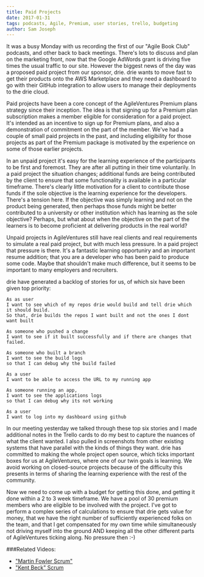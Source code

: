 ```yaml
---
title: Paid Projects
date: 2017-01-31
tags: podcasts, Agile, Premium, user stories, trello, budgeting
author: Sam Joseph
---
```


It was a busy Monday with us recording the first of our "Agile Book Club" podcasts, and other back to back meetings.  There's lots to discuss and plan on the marketing front, now that the Google AdWords grant is driving five times the usual traffic to our site.  However the biggest news of the day was a proposed paid project from our sponsor, drie.  drie wants to move fast to get their products onto the AWS Marketplace and they need a dashboard to go with their GitHub integration to allow users to manage their deployments to the drie cloud.

Paid projects have been a core concept of the AgileVentures Premium plans strategy since their inception. The idea is that signing up for a Premium plan subscription makes a member eligible for consideration for a paid project.  It's intended as an incentive to sign up for Premium plans, and also a demonstration of commitment on the part of the member.  We've had a couple of small paid projects in the past, and including eligibility for those projects as part of the Premium package is motivated by the experience on some of those earlier projects.

In an unpaid project it's easy for the learning experience of the participants to be first and foremost.  They are after all putting in their time voluntarily.  In a paid project the situation changes; additional funds are being contributed by the client to ensure that some functionality is available in a particular timeframe.  There's clearly little motivation for a client to contribute those funds if the sole objective is the learning experience for the developers.  There's a tension here.  If the objective was simply learning and not on the product being generated, then perhaps those funds might be better contributed to a university or other institution which has learning as the sole objective?  Perhaps, but what about when the objective on the part of the learners is to become proficient at delivering products in the real world?

Unpaid projects in AgileVentures still have real clients and real requirements to simulate a real paid project, but with much less pressure.  In a paid project that pressure is there.  It's a fantastic learning opportuniry and an important resume addition; that you are a developer who has been paid to produce some code.  Maybe that shouldn't make much difference, but it seems to be important to many employers and recruiters.

drie have generated a backlog of stories for us, of which six have been given top priority:

```gherkin
As as user 
I want to see which of my repos drie would build and tell drie which it should build. 
So that, drie builds the repos I want built and not the ones I dont want built

As someone who pushed a change
I want to see if it built successfully and if there are changes that failed.

As someone who built a branch 
I want to see the build logs 
so that I can debug why the build failed

As a user
I want to be able to access the URL to my running app

As someone running an app, 
I want to see the applications logs 
so that I can debug why its not working

As a user 
I want to log into my dashboard using github
```

In our meeting yesterday we talked through these top six stories and I made additional notes in the Trello cards to do my best to capture the nuances of what the client wanted.  I also pulled in screenshots from other existing systems that have parallel with the kinds of things they want.  drie has committed to making the whole project open source, which ticks important boxes for us at AgileVentures, where one of our twin goals is learning.  We avoid working on closed-source projects because of the difficulty this presents in terms of sharing the learning experience with the rest of the community.

Now we need to come up with a budget for getting this done, and getting it done within a 2 to 3 week timeframe.  We have a pool of 30 premium members who are eligible to be involved with the project.  I've got to perform a complex series of calculations to ensure that drie gets value for money, that we have the right number of sufficiently experienced folks on the team, and that I get compensated for my own time while simultaneously not driving myself into the ground AND keeping all the other different parts of AgileVentures ticking along.  No pressure then :-)

###Related Videos:

* ["Martin Fowler Scrum"](https://www.youtube.com/watch?v=it8sThsoI-8)
* ["Kent Beck" Scrum](https://www.youtube.com/watch?v=jcqq-_DNun8)
